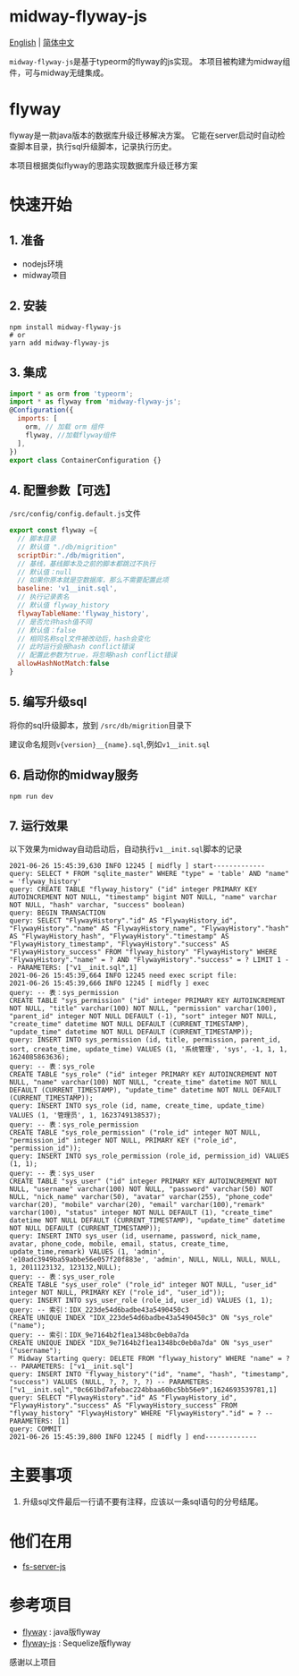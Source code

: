 # midway-flyway-js

[English](./README.md) | [简体中文](./README_zhCN.md)


`midway-flyway-js`是基于typeorm的flyway的js实现。
本项目被构建为midway组件，可与midway无缝集成。

# flyway
flyway是一款java版本的数据库升级迁移解决方案。
它能在server启动时自动检查脚本目录，执行sql升级脚本，记录执行历史。

本项目根据类似flyway的思路实现数据库升级迁移方案

# 快速开始

## 1. 准备
* nodejs环境
* midway项目

## 2. 安装
```
npm install midway-flyway-js
# or
yarn add midway-flyway-js
```
## 3. 集成
```js
import * as orm from 'typeorm';
import * as flyway from 'midway-flyway-js';
@Configuration({
  imports: [
    orm, // 加载 orm 组件
    flyway, //加载flyway组件
  ],
})
export class ContainerConfiguration {}
```


## 4. 配置参数【可选】
`/src/config/config.default.js`文件
```js
export const flyway ={
  // 脚本目录
  // 默认值 "./db/migrition"
  scriptDir:"./db/migrition",
  // 基线，基线脚本及之前的脚本都跳过不执行
  // 默认值：null
  // 如果你原本就是空数据库，那么不需要配置此项
  baseline: 'v1__init.sql',
  // 执行记录表名
  // 默认值 flyway_history
  flywayTableName:'flyway_history',
  // 是否允许hash值不同
  // 默认值：false
  // 相同名称sql文件被改动后，hash会变化
  // 此时运行会报hash conflict错误
  // 配置此参数为true，将忽略hash conflict错误
  allowHashNotMatch:false
}

```
## 5. 编写升级sql

将你的sql升级脚本，放到 `/src/db/migrition`目录下

建议命名规则`v{version}__{name}.sql`,例如`v1__init.sql`


## 6. 启动你的midway服务
```
npm run dev
```

## 7. 运行效果
以下效果为midway自动启动后，自动执行`v1__init.sql`脚本的记录
```
2021-06-26 15:45:39,630 INFO 12245 [ midfly ] start-------------
query: SELECT * FROM "sqlite_master" WHERE "type" = 'table' AND "name" = 'flyway_history'
query: CREATE TABLE "flyway_history" ("id" integer PRIMARY KEY AUTOINCREMENT NOT NULL, "timestamp" bigint NOT NULL, "name" varchar NOT NULL, "hash" varchar, "success" boolean)
query: BEGIN TRANSACTION
query: SELECT "FlywayHistory"."id" AS "FlywayHistory_id", "FlywayHistory"."name" AS "FlywayHistory_name", "FlywayHistory"."hash" AS "FlywayHistory_hash", "FlywayHistory"."timestamp" AS "FlywayHistory_timestamp", "FlywayHistory"."success" AS "FlywayHistory_success" FROM "flyway_history" "FlywayHistory" WHERE "FlywayHistory"."name" = ? AND "FlywayHistory"."success" = ? LIMIT 1 -- PARAMETERS: ["v1__init.sql",1]
2021-06-26 15:45:39,664 INFO 12245 need exec script file:
2021-06-26 15:45:39,666 INFO 12245 [ midfly ] exec
query: -- 表：sys_permission
CREATE TABLE "sys_permission" ("id" integer PRIMARY KEY AUTOINCREMENT NOT NULL, "title" varchar(100) NOT NULL, "permission" varchar(100), "parent_id" integer NOT NULL DEFAULT (-1), "sort" integer NOT NULL, "create_time" datetime NOT NULL DEFAULT (CURRENT_TIMESTAMP), "update_time" datetime NOT NULL DEFAULT (CURRENT_TIMESTAMP));
query: INSERT INTO sys_permission (id, title, permission, parent_id, sort, create_time, update_time) VALUES (1, '系统管理', 'sys', -1, 1, 1, 1624085863636);
query: -- 表：sys_role
CREATE TABLE "sys_role" ("id" integer PRIMARY KEY AUTOINCREMENT NOT NULL, "name" varchar(100) NOT NULL, "create_time" datetime NOT NULL DEFAULT (CURRENT_TIMESTAMP), "update_time" datetime NOT NULL DEFAULT (CURRENT_TIMESTAMP));
query: INSERT INTO sys_role (id, name, create_time, update_time) VALUES (1, '管理员', 1, 1623749138537);
query: -- 表：sys_role_permission
CREATE TABLE "sys_role_permission" ("role_id" integer NOT NULL, "permission_id" integer NOT NULL, PRIMARY KEY ("role_id", "permission_id"));
query: INSERT INTO sys_role_permission (role_id, permission_id) VALUES (1, 1);
query: -- 表：sys_user
CREATE TABLE "sys_user" ("id" integer PRIMARY KEY AUTOINCREMENT NOT NULL, "username" varchar(100) NOT NULL, "password" varchar(50) NOT NULL, "nick_name" varchar(50), "avatar" varchar(255), "phone_code" varchar(20), "mobile" varchar(20), "email" varchar(100),"remark" varchar(100), "status" integer NOT NULL DEFAULT (1), "create_time" datetime NOT NULL DEFAULT (CURRENT_TIMESTAMP), "update_time" datetime NOT NULL DEFAULT (CURRENT_TIMESTAMP));
query: INSERT INTO sys_user (id, username, password, nick_name, avatar, phone_code, mobile, email, status, create_time, update_time,remark) VALUES (1, 'admin', 'e10adc3949ba59abbe56e057f20f883e', 'admin', NULL, NULL, NULL, NULL, 1, 2011123132, 123132,NULL);
query: -- 表：sys_user_role
CREATE TABLE "sys_user_role" ("role_id" integer NOT NULL, "user_id" integer NOT NULL, PRIMARY KEY ("role_id", "user_id"));
query: INSERT INTO sys_user_role (role_id, user_id) VALUES (1, 1);
query: -- 索引：IDX_223de54d6badbe43a5490450c3
CREATE UNIQUE INDEX "IDX_223de54d6badbe43a5490450c3" ON "sys_role" ("name");
query: -- 索引：IDX_9e7164b2f1ea1348bc0eb0a7da
CREATE UNIQUE INDEX "IDX_9e7164b2f1ea1348bc0eb0a7da" ON "sys_user" ("username");
⠋ Midway Starting query: DELETE FROM "flyway_history" WHERE "name" = ? -- PARAMETERS: ["v1__init.sql"]
query: INSERT INTO "flyway_history"("id", "name", "hash", "timestamp", "success") VALUES (NULL, ?, ?, ?, ?) -- PARAMETERS: ["v1__init.sql","0c661bd7afebac224bbaa60bc5bb56e9",1624693539781,1]
query: SELECT "FlywayHistory"."id" AS "FlywayHistory_id", "FlywayHistory"."success" AS "FlywayHistory_success" FROM "flyway_history" "FlywayHistory" WHERE "FlywayHistory"."id" = ? -- PARAMETERS: [1]
query: COMMIT
2021-06-26 15:45:39,800 INFO 12245 [ midfly ] end-------------
```

# 主要事项
1. 升级sql文件最后一行请不要有注释，应该以一条sql语句的分号结尾。

# 他们在用
* [fs-server-js](https://github.com/fast-crud/fs-server-js)

# 参考项目
* [flyway](https://github.com/flyway/flyway) : java版flyway
* [flyway-js](https://github.com/wanglihui/flyway-js) : Sequelize版flyway

感谢以上项目


